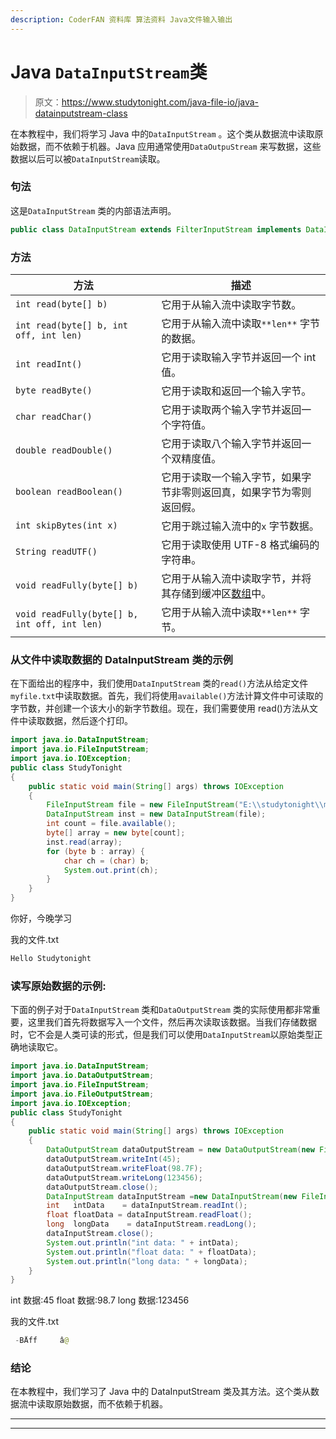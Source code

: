 ```yaml
---
description: CoderFAN 资料库 算法资料 Java文件输入输出
---
```


# Java `DataInputStream`类

> 原文：<https://www.studytonight.com/java-file-io/java-datainputstream-class>

在本教程中，我们将学习 Java 中的`DataInputStream` 。这个类从数据流中读取原始数据，而不依赖于机器。Java 应用通常使用`DataOutpuStream` 来写数据，这些数据以后可以被`DataInputStream`读取。

### 句法

这是`DataInputStream` 类的内部语法声明。

```java
public class DataInputStream extends FilterInputStream implements DataInput 
```

### 方法

| 方法 | 描述 |
| --- | --- |
| `int read(byte[] b)` | 它用于从输入流中读取字节数。 |
| `int read(byte[] b, int off, int len)` | 它用于从输入流中读取`**len**` 字节的数据。 |
| `int readInt()` | 它用于读取输入字节并返回一个 int 值。 |
| `byte readByte()` | 它用于读取和返回一个输入字节。 |
| `char readChar()` | 它用于读取两个输入字节并返回一个字符值。 |
| `double readDouble()` | 它用于读取八个输入字节并返回一个双精度值。 |
| `boolean readBoolean()` | 它用于读取一个输入字节，如果字节非零则返回真，如果字节为零则返回假。 |
| `int skipBytes(int x)` | 它用于跳过输入流中的`x` 字节数据。 |
| `String readUTF()` | 它用于读取使用 UTF-8 格式编码的字符串。 |
| `void readFully(byte[] b)` | 它用于从输入流中读取字节，并将其存储到缓冲区[数组](https://www.javatpoint.com/array-in-java)中。 |
| `void readFully(byte[] b, int off, int len)` | 它用于从输入流中读取`**len**` 字节。 |

### 从文件中读取数据的 DataInputStream 类的示例

在下面给出的程序中，我们使用`DataInputStream` 类的`read()`方法从给定文件`myfile.txt`中读取数据。首先，我们将使用`available()`方法计算文件中可读取的字节数，并创建一个该大小的新字节数组。现在，我们需要使用 read()方法从文件中读取数据，然后逐个打印。

```java
import java.io.DataInputStream;
import java.io.FileInputStream;
import java.io.IOException;
public class StudyTonight 
{
	public static void main(String[] args) throws IOException 
	{ 
		FileInputStream file = new FileInputStream("E:\\studytonight\\myfile.txt");  
		DataInputStream inst = new DataInputStream(file);  
		int count = file.available();  
		byte[] array = new byte[count];  
		inst.read(array);  
		for (byte b : array) {  
			char ch = (char) b;  
			System.out.print(ch);  
		}  
	}  
}
```

你好，今晚学习

我的文件.txt

```java
Hello Studytonight
```

### 读写原始数据的示例:

下面的例子对于`DataInputStream` 类和`DataOutputStream` 类的实际使用都非常重要，这里我们首先将数据写入一个文件，然后再次读取该数据。当我们存储数据时，它不会是人类可读的形式，但是我们可以使用`DataInputStream`以原始类型正确地读取它。

```java
import java.io.DataInputStream;
import java.io.DataOutputStream;
import java.io.FileInputStream;
import java.io.FileOutputStream;
import java.io.IOException;
public class StudyTonight 
{
	public static void main(String[] args) throws IOException 
	{ 
		DataOutputStream dataOutputStream =	new DataOutputStream(new FileOutputStream("E:\\studytonight\\myfile.txt"));
		dataOutputStream.writeInt(45);
		dataOutputStream.writeFloat(98.7F);
		dataOutputStream.writeLong(123456);
		dataOutputStream.close();
		DataInputStream dataInputStream =new DataInputStream(new FileInputStream("E:\\studytonight\\myfile.txt"));
		int   intData    = dataInputStream.readInt();
		float floatData = dataInputStream.readFloat();
		long  longData    = dataInputStream.readLong();
		dataInputStream.close();
		System.out.println("int data: " + intData);
		System.out.println("float data: " + floatData);
		System.out.println("long data: " + longData);
	}  
}
```

int 数据:45
float 数据:98.7
long 数据:123456

我的文件.txt

```java
 -BÅff     â@
```

### 结论

在本教程中，我们学习了 Java 中的 DataInputStream 类及其方法。这个类从数据流中读取原始数据，而不依赖于机器。

* * *

* * *
